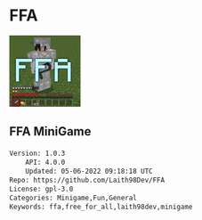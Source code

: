 # FFA
<img src="https://raw.githubusercontent.com/Laith98Dev/FFA/28bde5ba188aa30ece04f21d9827a6bb4f5f1249/icon.png" width="128" height="128" />

## FFA MiniGame
```properties
Version: 1.0.3
    API: 4.0.0
    Updated: 05-06-2022 09:18:18 UTC
Repo: https://github.com/Laith98Dev/FFA
License: gpl-3.0
Categories: Minigame,Fun,General
Keywords: ffa,free_for_all,laith98dev,minigame
```